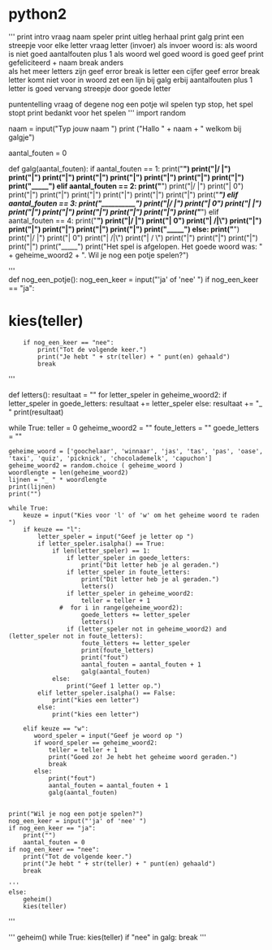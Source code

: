 # python2
'''
print intro
vraag naam speler
print uitleg
herhaal
    print galg
    print een streepje voor elke letter
    vraag letter (invoer)
    als invoer woord is:
        als woord is niet goed
            aantalfouten plus 1
        als woord wel goed
            woord is goed geef print gefeliciteerd + naam
            break
    anders     
        als het meer letters zijn geef error
            break
        is letter een cijfer geef error
            break
        letter komt niet voor in woord zet een lijn bij galg erbij
            aantalfouten plus 1
        letter is goed
            vervang streepje door goede letter
    
puntentelling
vraag of degene nog een potje wil spelen
typ stop, het spel stopt
print bedankt voor het spelen
'''
import random

naam = input("Typ jouw naam ")
print ("Hallo " + naam + " welkom bij galgje")

aantal_fouten = 0

def galg(aantal_fouten):
    if aantal_fouten == 1:
        print("__________")
        print("|/       |")
        print("|")
        print("|")
        print("|")
        print("|")
        print("|")
        print("|")
        print("|")
        print("_____")
    elif aantal_fouten == 2:
        print("__________")
        print("|/       |")
        print("|        0")
        print("|")
        print("|")
        print("|")
        print("|")
        print("|")
        print("|")
        print("_____")
    elif aantal_fouten == 3:
        print("__________")
        print("|/       |")
        print("|        0")
        print("|        |")
        print("|")
        print("|")
        print("|")
        print("|")
        print("|")
        print("_____")
    elif aantal_fouten == 4:
        print("__________")
        print("|/       |")
        print("|        0")
        print("|       /|\\")
        print("|")
        print("|")
        print("|")
        print("|")
        print("|")
        print("_____")
    else:
        print("__________")
        print("|/       |")
        print("|        0")
        print("|       /|\\")
        print("|       / \\")
        print("|")
        print("|")
        print("|")
        print("|")
        print("_____")
        print("Het spel is afgelopen. Het goede woord was: " + geheime_woord2 + ". Wil je nog een potje spelen?")
        
'''        
def nog_een_potje():
    nog_een_keer = input("'ja' of 'nee' ")
    if nog_een_keer == "ja":
#        kies(teller)
        if nog_een_keer == "nee":
            print("Tot de volgende keer.")
            print("Je hebt " + str(teller) + " punt(en) gehaald")
            break
'''

def letters():
    resultaat = ""
    for letter_speler in geheime_woord2:
        if letter_speler in goede_letters:
            resultaat += letter_speler
        else:
            resultaat += "_ "
    print(resultaat)

while True:
    teller = 0
    geheime_woord2 = ""
    foute_letters = ""
    goede_letters = ""
    
    geheime_woord = ['goochelaar', 'winnaar', 'jas', 'tas', 'pas', 'oase', 'taxi', 'quiz', 'picknick', 'chocolademelk', 'capuchon']
    geheime_woord2 = random.choice ( geheime_woord )
    woordlengte = len(geheime_woord2)
    lijnen = "_ " * woordlengte
    print(lijnen)
    print("")

    while True:
        keuze = input("Kies voor 'l' of 'w' om het geheime woord te raden ")
        if keuze == "l":
            letter_speler = input("Geef je letter op ")
            if letter_speler.isalpha() == True:
                if len(letter_speler) == 1:
                    if letter_speler in goede_letters:
                        print("Dit letter heb je al geraden.")
                    if letter_speler in foute_letters:
                        print("Dit letter heb je al geraden.")
                        letters()
                    if letter_speler in geheime_woord2:
                        teller = teller + 1
                  #  for i in range(geheime_woord2):
                        goede_letters += letter_speler
                        letters()
                    if (letter_speler not in geheime_woord2) and (letter_speler not in foute_letters):                   
                        foute_letters += letter_speler
                        print(foute_letters)
                        print("fout")
                        aantal_fouten = aantal_fouten + 1
                        galg(aantal_fouten)
                else:
                    print("Geef 1 letter op.")
            elif letter_speler.isalpha() == False:
                print("kies een letter")
            else:
                print("kies een letter")
           
        elif keuze == "w":
           woord_speler = input("Geef je woord op ")
           if woord_speler == geheime_woord2:
               teller = teller + 1
               print("Goed zo! Je hebt het geheime woord geraden.")
               break
           else:
               print("fout")
               aantal_fouten = aantal_fouten + 1
               galg(aantal_fouten)
               
    
    print("Wil je nog een potje spelen?")
    nog_een_keer = input("'ja' of 'nee' ")
    if nog_een_keer == "ja":
        print("")
        aantal_fouten = 0
    if nog_een_keer == "nee":
        print("Tot de volgende keer.")
        print("Je hebt " + str(teller) + " punt(en) gehaald")
        break
    
    '''
    else:
        geheim()
        kies(teller)
'''


'''
geheim()
while True:
    kies(teller)
    if "nee" in galg:
        break
 '''           
